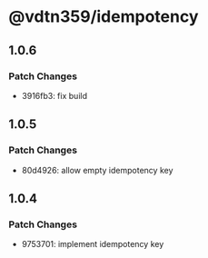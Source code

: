 # @vdtn359/idempotency

## 1.0.6

### Patch Changes

-   3916fb3: fix build

## 1.0.5

### Patch Changes

-   80d4926: allow empty idempotency key

## 1.0.4

### Patch Changes

-   9753701: implement idempotency key
